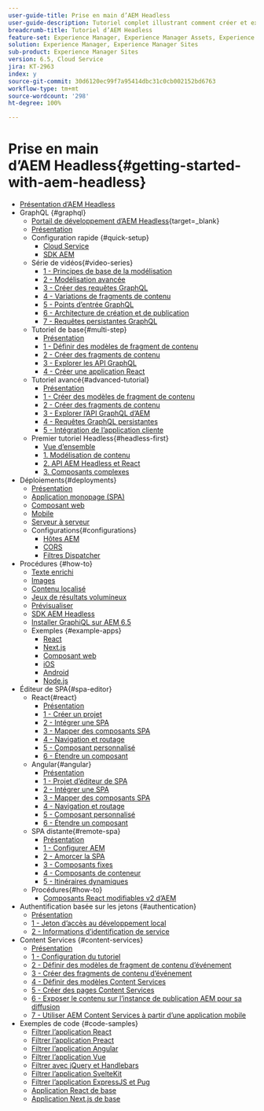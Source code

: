 ```yaml
---
user-guide-title: Prise en main d’AEM Headless
user-guide-description: Tutoriel complet illustrant comment créer et exposer du contenu à l’aide d’AEM Headless.
breadcrumb-title: Tutoriel d’AEM Headless
feature-set: Experience Manager, Experience Manager Assets, Experience Manager Sites
solution: Experience Manager, Experience Manager Sites
sub-product: Experience Manager Sites
version: 6.5, Cloud Service
jira: KT-2963
index: y
source-git-commit: 30d6120ec99f7a95414dbc31c0cb002152bd6763
workflow-type: tm+mt
source-wordcount: '298'
ht-degree: 100%

---
```



# Prise en main d’AEM Headless{#getting-started-with-aem-headless}

+ [Présentation d’AEM Headless](./overview.md)
+ GraphQL {#graphql}
   + [Portail de développement d’AEM Headless](https://experienceleague.adobe.com/landing/experience-manager/headless/developer.html?lang=fr){target=_blank}
   + [Présentation](./graphql/overview.md)
   + Configuration rapide {#quick-setup}
      + [Cloud Service](./graphql/quick-setup/cloud-service.md)
      + [SDK AEM](./graphql/quick-setup/local-sdk.md)
   + Série de vidéos{#video-series}
      + [1 - Principes de base de la modélisation](./graphql/video-series/modeling-basics.md)
      + [2 - Modélisation avancée](./graphql/video-series/advanced-modeling.md)
      + [3 - Créer des requêtes GraphQL](./graphql/video-series/creating-graphql-queries.md)
      + [4 - Variations de fragments de contenu](./graphql/video-series/content-fragment-variations.md)
      + [5 - Points d’entrée GraphQL](./graphql/video-series/graphql-endpoints.md)
      + [6 - Architecture de création et de publication](./graphql/video-series/author-publish-architecture.md)
      + [7 - Requêtes persistantes GraphQL](./graphql/video-series/graphql-persisted-queries.md)
   + Tutoriel de base{#multi-step}
      + [Présentation](./graphql/multi-step/overview.md)
      + [1 - Définir des modèles de fragment de contenu](./graphql/multi-step/content-fragment-models.md)
      + [2 - Créer des fragments de contenu](./graphql/multi-step/author-content-fragments.md)
      + [3 - Explorer les API GraphQL](./graphql/multi-step/explore-graphql-api.md)
      + [4 - Créer une application React](./graphql/multi-step/graphql-and-react-app.md)
   + Tutoriel avancé{#advanced-tutorial}
      + [Présentation](/help/headless-tutorial/graphql/advanced-graphql/overview.md)
      + [1 - Créer des modèles de fragment de contenu](/help/headless-tutorial/graphql/advanced-graphql/create-content-fragment-models.md)
      + [2 - Créer des fragments de contenu](/help/headless-tutorial/graphql/advanced-graphql/author-content-fragments.md)
      + [3 - Explorer l’API GraphQL d’AEM](/help/headless-tutorial/graphql/advanced-graphql/explore-graphql-api.md)
      + [4 - Requêtes GraphQL persistantes](/help/headless-tutorial/graphql/advanced-graphql/graphql-persisted-queries.md)
      + [5 - Intégration de l’application cliente](/help/headless-tutorial/graphql/advanced-graphql/client-application-integration.md)
   + Premier tutoriel Headless{#headless-first}
      + [Vue d’ensemble](./graphql/headless-first-tutorial/overview.md)
      + [1. Modélisation de contenu](./graphql/headless-first-tutorial/1-content-modeling.md)
      + [2. API AEM Headless et React](./graphql/headless-first-tutorial/2-aem-headless-apis-and-react.md)
      + [3. Composants complexes](./graphql/headless-first-tutorial/3-complex-components.md)
+ Déploiements{#deployments}
   + [Présentation](./graphql/deployment/overview.md)
   + [Application monopage (SPA)](./graphql/deployment/spa.md)
   + [Composant web](./graphql/deployment/web-component.md)
   + [Mobile](./graphql/deployment/mobile.md)
   + [Serveur à serveur](./graphql/deployment/server-to-server.md)
   + Configurations{#configurations}
      + [Hôtes AEM](./graphql/deployment/configurations/aem-hosts.md)
      + [CORS](./graphql/deployment/configurations/cors.md)
      + [Filtres Dispatcher](./graphql/deployment/configurations/dispatcher-filters.md)
+ Procédures {#how-to}
   + [Texte enrichi](./graphql/how-to/rich-text.md)
   + [Images](./graphql/how-to/images.md)
   + [Contenu localisé](./graphql/how-to/localized-content.md)
   + [Jeux de résultats volumineux](./graphql/how-to/large-result-sets.md)
   + [Prévisualiser](./graphql/how-to/preview.md)
   + [SDK AEM Headless](./graphql/how-to/aem-headless-sdk.md)
   + [Installer GraphiQL sur AEM 6.5](./graphql/how-to/install-graphiql-aem-6-5.md)
   + Exemples {#example-apps}
      + [React](./graphql/example-apps/react-app.md)
      + [Next.js](./graphql/example-apps/next-js.md)
      + [Composant web](./graphql/example-apps/web-component.md)
      + [iOS](./graphql/example-apps/ios-swiftui-app.md)
      + [Android](./graphql/example-apps/android-app.md)
      + [Node.js](./graphql/example-apps/server-to-server-app.md)
+ Éditeur de SPA{#spa-editor}
   + React{#react}
      + [Présentation](./spa-editor/react/overview.md)
      + [1 - Créer un projet](./spa-editor/react/create-project.md)
      + [2 - Intégrer une SPA](./spa-editor/react/integrate-spa.md)
      + [3 - Mapper des composants SPA](./spa-editor/react/map-components.md)
      + [4 - Navigation et routage](./spa-editor/react/navigation-routing.md)
      + [5 - Composant personnalisé](./spa-editor/react/custom-component.md)
      + [6 - Étendre un composant](./spa-editor/react/extend-component.md)
   + Angular{#angular}
      + [Présentation](./spa-editor/angular/overview.md)
      + [1 - Projet d’éditeur de SPA](./spa-editor/angular/create-project.md)
      + [2 - Intégrer une SPA](./spa-editor/angular/integrate-spa.md)
      + [3 - Mapper des composants SPA](./spa-editor/angular/map-components.md)
      + [4 - Navigation et routage](./spa-editor/angular/navigation-routing.md)
      + [5 - Composant personnalisé](./spa-editor/angular/custom-component.md)
      + [6 - Étendre un composant](./spa-editor/angular/extend-component.md)
   + SPA distante{#remote-spa}
      + [Présentation](./spa-editor/remote-spa/overview.md)
      + [1 - Configurer AEM](./spa-editor/remote-spa/aem-configure.md)
      + [2 - Amorcer la SPA](./spa-editor/remote-spa/spa-bootstrap.md)
      + [3 - Composants fixes](./spa-editor/remote-spa/spa-fixed-component.md)
      + [4 - Composants de conteneur](./spa-editor/remote-spa/spa-container-component.md)
      + [5 - Itinéraires dynamiques](./spa-editor/remote-spa/spa-dynamic-routes.md)
   + Procédures{#how-to}
      + [Composants React modifiables v2 d’AEM](./spa-editor/how-to/react-core-components-v2.md)
+ Authentification basée sur les jetons {#authentication}
   + [Présentation](./authentication/overview.md)
   + [1 - Jeton d’accès au développement local](./authentication/local-development-access-token.md)
   + [2 - Informations d’identification de service](./authentication/service-credentials.md)
+ Content Services {#content-services}
   + [Présentation](./content-services/overview.md)
   + [1 - Configuration du tutoriel](./content-services/chapter-1.md)
   + [2 - Définir des modèles de fragment de contenu d’événement](./content-services/chapter-2.md)
   + [3 - Créer des fragments de contenu d’événement](./content-services/chapter-3.md)
   + [4 - Définir des modèles Content Services](./content-services/chapter-4.md)
   + [5 - Créer des pages Content Services](./content-services/chapter-5.md)
   + [6 - Exposer le contenu sur l’instance de publication AEM pour sa diffusion](./content-services/chapter-6.md)
   + [7 - Utiliser AEM Content Services à partir d’une application mobile](./content-services/chapter-7.md)
+ Exemples de code {#code-samples}
   + [Filtrer l’application React](./graphql/code-samples/filtering-react-app.md)
   + [Filtrer l’application Preact](./graphql/code-samples/filtering-preact-app.md)
   + [Filtrer l’application Angular](./graphql/code-samples/filtering-angular-app.md)
   + [Filtrer l’application Vue](./graphql/code-samples/filtering-vue-app.md)
   + [Filtrer avec jQuery et Handlebars](./graphql/code-samples/filtering-jquery-handlebars.md)
   + [Filtrer l’application SvelteKit](./graphql/code-samples/filtering-sveltekit-app.md)
   + [Filtrer l’application ExpressJS et Pug](./graphql/code-samples/filtering-express-pug-app.md)
   + [Application React de base](./graphql/code-samples/basic-react-app.md)
   + [Application Next.js de base](./graphql/code-samples/basic-nextjs-app.md)

